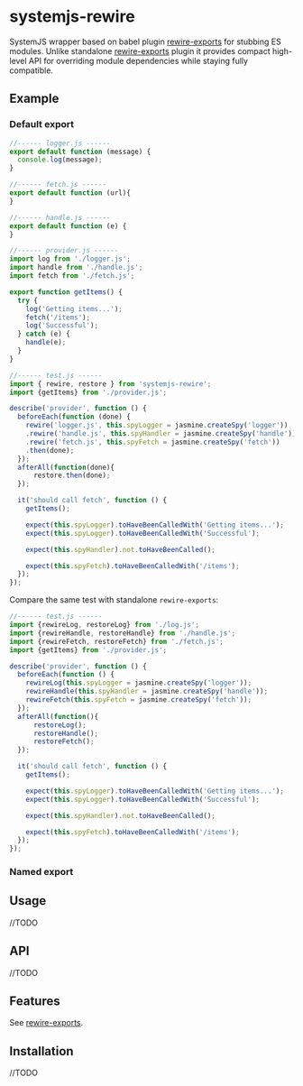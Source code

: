 # systemjs-rewire
SystemJS wrapper based on babel plugin [rewire-exports](https://github.com/asapach/babel-plugin-rewire-exports) for stubbing ES modules. Unlike standalone [rewire-exports](https://github.com/asapach/babel-plugin-rewire-exports) plugin it provides compact high-level API for overriding module dependencies while staying fully compatible.

## Example

### Default export

```javascript
//------ logger.js ------
export default function (message) {
  console.log(message);
}

//------ fetch.js ------
export default function (url){
}

//------ handle.js ------
export default function (e) {
}

//------ provider.js ------
import log from './logger.js';
import handle from './handle.js';
import fetch from './fetch.js';

export function getItems() {
  try {
    log('Getting items...');
    fetch('/items');
    log('Successful');
  } catch (e) {
    handle(e);
  }
}

//------ test.js ------
import { rewire, restore } from 'systemjs-rewire';
import {getItems} from './provider.js';

describe('provider', function () {
  beforeEach(function (done) {
    rewire('logger.js', this.spyLogger = jasmine.createSpy('logger'))
    .rewire('handle.js', this.spyHandler = jasmine.createSpy('handle'))
    .rewire('fetch.js', this.spyFetch = jasmine.createSpy('fetch'))
    .then(done);
  });
  afterAll(function(done){
      restore.then(done);
  });

  it('should call fetch', function () {
    getItems();

    expect(this.spyLogger).toHaveBeenCalledWith('Getting items...');
    expect(this.spyLogger).toHaveBeenCalledWith('Successful');

    expect(this.spyHandler).not.toHaveBeenCalled();

    expect(this.spyFetch).toHaveBeenCalledWith('/items');
  });
});
```
Compare the same test with standalone `rewire-exports`:

```javascript
//------ test.js ------
import {rewireLog, restoreLog} from './log.js';
import {rewireHandle, restoreHandle} from './handle.js';
import {rewireFetch, restoreFetch} from './fetch.js';
import {getItems} from './provider.js';

describe('provider', function () {
  beforeEach(function () {
    rewireLog(this.spyLogger = jasmine.createSpy('logger'));
    rewireHandle(this.spyHandler = jasmine.createSpy('handle'));
    rewireFetch(this.spyFetch = jasmine.createSpy('fetch'));
  });
  afterAll(function(){
      restoreLog();
      restoreHandle();
      restoreFetch();
  });

  it('should call fetch', function () {
    getItems();

    expect(this.spyLogger).toHaveBeenCalledWith('Getting items...');
    expect(this.spyLogger).toHaveBeenCalledWith('Successful');

    expect(this.spyHandler).not.toHaveBeenCalled();

    expect(this.spyFetch).toHaveBeenCalledWith('/items');
  });
});
```


### Named export

## Usage
//TODO

## API
//TODO

## Features 
See [rewire-exports](https://github.com/asapach/babel-plugin-rewire-exports).

## Installation
//TODO


